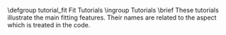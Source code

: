 \defgroup tutorial_fit Fit Tutorials
\ingroup Tutorials
\brief These tutorials illustrate the main fitting features. Their names are related to the aspect which is treated in the code.
